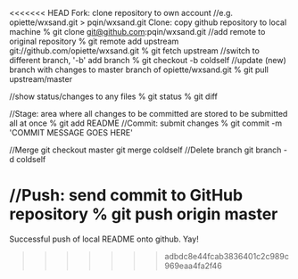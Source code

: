 <<<<<<< HEAD
Fork: clone repository to own account
       //e.g.
       opiette/wxsand.git > pqin/wxsand.git
Clone: copy github repository to local machine
% git clone git@github.com:pqin/wxsand.git
//add remote to original repository
% git remote add upstream git://github.com/opiette/wxsand.git
% git fetch upstream
//switch to different branch, '-b' add branch
% git checkout -b coldself
//update (new) branch with changes to master branch of opiette/wxsand.git
% git pull upstream/master

//show status/changes to any files
% git status
% git diff

//Stage: area where all changes to be committed are stored to be submitted all at once
% git add README
//Commit: submit changes
% git commit -m 'COMMIT MESSAGE GOES HERE'

//Merge
git checkout master
git merge coldself
//Delete branch
git branch -d coldself

//Push: send commit to GitHub repository
% git push origin master
=======
Successful push of local README onto github. Yay!
>>>>>>> adbdc8e44fcab3836401c2c989c969eaa4fa2f46
